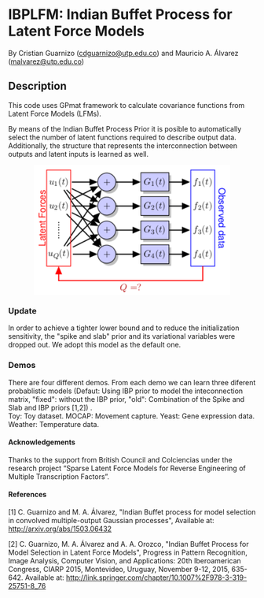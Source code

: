 # IBPLFM: Indian Buffet Process for Latent Force Models
By Cristian Guarnizo (cdguarnizo@utp.edu.co) and Mauricio A. Álvarez (malvarez@utp.edu.co)

## Description
This code uses GPmat framework to calculate covariance functions
from Latent Force Models (LFMs).

By means of the Indian Buffet Process Prior it is posible to automatically
select the number of latent functions required to describe output data.
Additionally, the structure that represents the interconnection between
outputs and latent inputs is learned as well.

<p align="center">
<img align="middle" src="./tmp/scheme.png" width="400" />
</p>

### Update
In order to achieve a tighter lower bound and to reduce the initialization sensitivity, the "spike and slab" prior and its variational variables were dropped out. We adopt this model as the default one.

### Demos
There are four different demos. From each demo we can learn three diferent probablistic models (Defaut: Using IBP prior to model the inteconnection matrix, "fixed": without the IBP prior, "old": Combination of the Spike and Slab and IBP priors [1,2]) . <br>
Toy: Toy dataset. MOCAP: Movement capture. Yeast: Gene expression data. Weather: Temperature data.


#### Acknowledgements

Thanks to the support from British Council and Colciencias under the research project “Sparse Latent Force Models for Reverse Engineering of Multiple Transcription Factors”.

#### References

[1] C. Guarnizo and M. A. Álvarez, "Indian Buffet process for model selection in convolved multiple-output Gaussian processes",
Available at: http://arxiv.org/abs/1503.06432

[2] C. Guarnizo, M. A. Álvarez and A. A. Orozco, "Indian Buffet Process for Model Selection in Latent Force Models",
Progress in Pattern Recognition, Image Analysis, Computer Vision, and Applications: 20th Iberoamerican Congress, CIARP 2015, Montevideo, Uruguay, November 9-12, 2015, 635-642.
Available at: http://link.springer.com/chapter/10.1007%2F978-3-319-25751-8_76

